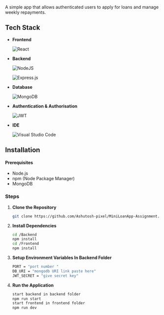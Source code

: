 A simple app that allows authenticated users to apply for loans and manage weekly repayments.

## Tech Stack

- **Frontend**

  ![React](https://img.shields.io/badge/react-%2320232a.svg?style=for-the-badge&logo=react&logoColor=%2361DAFB)

- **Backend**

  ![NodeJS](https://img.shields.io/badge/node.js-6DA55F?style=for-the-badge&logo=node.js&logoColor=white)

  ![Express.js](https://img.shields.io/badge/express.js-%23404d59.svg?style=for-the-badge&logo=express&logoColor=%2361DAFB)

- **Database**

  ![MongoDB](https://img.shields.io/badge/MongoDB-%234ea94b.svg?style=for-the-badge&logo=mongodb&logoColor=white)

- **Authentication & Authorisation**

  ![JWT](https://img.shields.io/badge/JWT-black?style=for-the-badge&logo=JSON%20web%20tokens)

- **IDE**

  ![Visual Studio Code](https://img.shields.io/badge/Visual%20Studio%20Code-0078d7.svg?style=for-the-badge&logo=visual-studio-code&logoColor=white)

## Installation

#### Prerequisites

- Node.js
- npm (Node Package Manager)
- MongoDB

### Steps

1. **Clone the Repository**

   ```bash
   git clone https://github.com/Ashutosh-pixel/MiniLoanApp-Assignment.git

   ```

2. **Install Dependencies**

   ```bash
   cd /Backend
   npm install
   cd /Frontend
   npm install

   ```

3. **Setup Environment Variables In Backend Folder**

   ```bash
   PORT = "port number "
   DB_URI = "mongodb URI link paste here"
   JWT_SECRET = "give secret key"

   ```

4. **Run the Application**

   ```bash
   start backend in backend folder
   npm run start
   start frontend in frontend folder
   npm run dev
   ```
